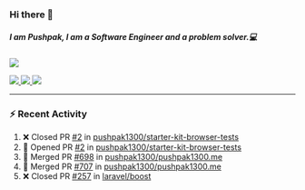 ### Hi there 👋

##### I am Pushpak, I am a Software Engineer and a problem solver.💻

<a href='https://twitter.com/pushpak1300'><a href="https://pushpak1300.me/" target="_blank">
  <img src="https://img.shields.io/badge/website-%23E34F26.svg?&style=for-the-badge" />
</a> 
 
 <a href="https://twitter.com/pushpak1300" target="_blank">
  <img src="https://img.shields.io/badge/twitter-%231DA1F2.svg?&style=for-the-badge&logo=twitter&logoColor=white" />
</a> 

<a href="https://www.linkedin.com/in/pushpak-c-286b17b1/" target="_blank">
  <img src="https://img.shields.io/badge/linkedin-%230077B5.svg?&style=for-the-badge&logo=linkedin&logoColor=white" />
</a> 

<a href="https://dev.to/pushpak1300/" target="_blank">
  <img src="http://img.shields.io/badge/dev.to-gray?style=for-the-badge&logo=dev.to&?logoColor=white?logoWidth=100?label=" />
</a> 


</p>

---

### ⚡ Recent Activity

<!--START_SECTION:activity-->
1. ❌ Closed PR [#2](https://github.com/pushpak1300/starter-kit-browser-tests/pull/2) in [pushpak1300/starter-kit-browser-tests](https://github.com/pushpak1300/starter-kit-browser-tests)
2. 💪 Opened PR [#2](https://github.com/pushpak1300/starter-kit-browser-tests/pull/2) in [pushpak1300/starter-kit-browser-tests](https://github.com/pushpak1300/starter-kit-browser-tests)
3. 🎉 Merged PR [#698](https://github.com/pushpak1300/pushpak1300.me/pull/698) in [pushpak1300/pushpak1300.me](https://github.com/pushpak1300/pushpak1300.me)
4. 🎉 Merged PR [#707](https://github.com/pushpak1300/pushpak1300.me/pull/707) in [pushpak1300/pushpak1300.me](https://github.com/pushpak1300/pushpak1300.me)
5. ❌ Closed PR [#257](https://github.com/laravel/boost/pull/257) in [laravel/boost](https://github.com/laravel/boost)
<!--END_SECTION:activity-->

